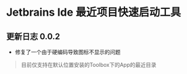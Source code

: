 # Jetbrains Ide 最近项目快速启动工具

## 更新日志 0.0.2
   * 修复了一个由于硬编码导致图标不显示的问题

> 目前仅支持在默认位置安装的Toolbox下的App的最近目录